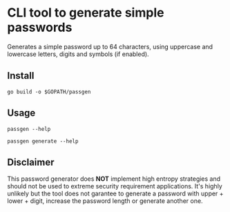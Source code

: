# CLI tool to generate simple passwords

Generates a simple password up to 64 characters, using uppercase and lowercase letters, digits and symbols (if enabled).

## Install

`go build -o $GOPATH/passgen`

## Usage

`passgen --help`

`passgen generate --help`

## Disclaimer

This password generator does **NOT** implement high entropy strategies and should not be used to extreme security requirement applications. It's highly unlikely but the tool does not garantee to generate a password with upper + lower + digit, increase the password length or generate another one.
